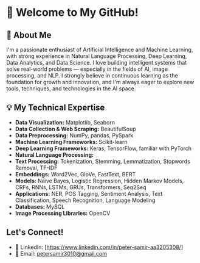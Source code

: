 # 👋 Welcome to My GitHub!

## 🚀 About Me

I'm a passionate enthusiast of Artificial Intelligence and Machine Learning, with strong experience in Natural Language Processing, Deep Learning, Data Analytics, and Data Science.
I love building intelligent systems that solve real-world problems — especially in the fields of AI, image processing, and NLP.
I strongly believe in continuous learning as the foundation for growth and innovation, and I'm always eager to explore new tools, techniques, and technologies in the AI space.


## 💡 My Technical Expertise

* **Data Visualization:** Matplotlib, Seaborn
* **Data Collection & Web Scraping:** BeautifulSoup
* **Data Preprocessing:** NumPy, pandas, PySpark
* **Machine Learning Frameworks:** Scikit-learn
* **Deep Learning Frameworks:** Keras, TensorFlow, familiar with PyTorch
* **Natural Language Processing:**
* ****Text Processing:**** Tokenization, Stemming, Lemmatization, Stopwords Removal, TF-IDF
* ****Embeddings:**** Word2Vec, GloVe, FastText, BERT
* ****Models:**** Naïve Bayes, Logistic Regression, Hidden Markov Models, CRFs, RNNs, LSTMs, GRUs, Transformers, Seq2Seq
* ****Applications:**** NER, POS Tagging, Sentiment Analysis, Text Classification, Speech Recognition, Language Modeling
* **Databases:** MySQL
* **Image Processing Libraries:** OpenCV


##  Let's Connect!

* 🔗 LinkedIn: \[https://www.linkedin.com/in/peter-samir-aa3205308/]
* 📩 Email: <petersamir3010@gmail.com>
